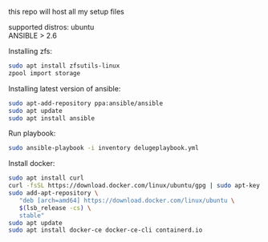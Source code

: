 this repo will host all my setup files

supported distros: ubuntu  
ANSIBLE > 2.6

Installing zfs:
```bash
sudo apt install zfsutils-linux
zpool import storage
```

Installing latest version of ansible:
```bash
sudo apt-add-repository ppa:ansible/ansible
sudo apt update
sudo apt install ansible
```

Run playbook:
```bash
sudo ansible-playbook -i inventory delugeplaybook.yml
```

Install docker:
```bash
sudo apt install curl
curl -fsSL https://download.docker.com/linux/ubuntu/gpg | sudo apt-key add -
sudo add-apt-repository \
   "deb [arch=amd64] https://download.docker.com/linux/ubuntu \
   $(lsb_release -cs) \
   stable"
sudo apt update
sudo apt install docker-ce docker-ce-cli containerd.io
```

